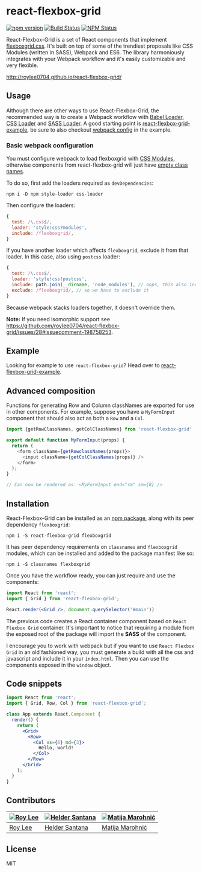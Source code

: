 # react-flexbox-grid
[![npm version](https://badge.fury.io/js/react-flexbox-grid.svg)](https://badge.fury.io/js/react-flexbox-grid)
[![Build Status](https://travis-ci.org/roylee0704/react-flexbox-grid.svg)](https://travis-ci.org/roylee0704/react-flexbox-grid)
[![NPM Status](http://img.shields.io/npm/dm/react-flexbox-grid.svg?style=flat-square)](https://www.npmjs.org/package/react-flexbox-grid)


React-Flexbox-Grid is a set of React components that implement [flexboxgrid.css](https://goo.gl/imrHBZ). It's built on top of some of the trendiest proposals like CSS Modules (written in SASS), Webpack and ES6. The library harmoniously integrates with your Webpack workflow and it's easily customizable and very flexible.


http://roylee0704.github.io/react-flexbox-grid/


Usage
-----

Although there are other ways to use React-Flexbox-Grid, the recommended way is to create a Webpack workflow with [Babel Loader](https://github.com/babel/babel-loader), [CSS Loader](https://github.com/webpack/css-loader) and [SASS Loader](https://github.com/jtangelder/sass-loader). A good starting point is [react-flexbox-grid-example](https://github.com/roylee0704/react-flexbox-grid-example), be sure to also checkout [webpack config](https://github.com/roylee0704/react-flexbox-grid-example/blob/master/webpack.config.js) in the example.



### Basic webpack configuration

You must configure webpack to load flexboxgrid with [CSS Modules](https://github.com/webpack/css-loader#css-modules), otherwise components from react-flexbox-grid will just have [empty class names](https://github.com/roylee0704/react-flexbox-grid/issues/21).

To do so, first add the loaders required as `devDependencies`:

```
npm i -D npm style-loader css-loader
```

Then configure the loaders:

```js
{
  test: /\.css$/,
  loader: 'style!css?modules',
  include: /flexboxgrid/,
}
```

If you have another loader which affects `flexboxgrid`, exclude it from that loader. In this case, also using `postcss` loader:

```js
{
  test: /\.css$/,
  loader: 'style!css!postcss',
  include: path.join(__dirname, 'node_modules'), // oops, this also includes flexboxgrid
  exclude: /flexboxgrid/, // so we have to exclude it
}
```

Because webpack stacks loaders together, it doesn't override them.

**Note:** If you need isomorphic support see https://github.com/roylee0704/react-flexbox-grid/issues/28#issuecomment-198758253.

Example
-------
Looking for example to use `react-flexbox-grid`? Head over to [react-flexbox-grid-example](https://github.com/roylee0704/react-flexbox-grid-example).


Advanced composition
-------
Functions for generating Row and Column classNames are exported for use in other components.  For example, suppose you have a `MyFormInput` component that should also act as both a `Row` and a `Col`.

```js
import {getRowClassNames, getColClassNames} from 'react-flexbox-grid'

export default function MyFormInput(props) {
  return (
    <form className={getRowclassNames(props)}>
      <input className={getColClassNames(props)} />
    </form>
  );
}

// Can now be rendered as: <MyFormInput end="sm" sm={8} />
```



Installation
------------

React-Flexbox-Grid can be installed as an [npm package](https://www.npmjs.com/package/react-flexbox-grid), along with its peer dependency `flexboxgrid`:

```
npm i -S react-flexbox-grid flexboxgrid
```

It has peer dependency requirements on `classnames` and `flexboxgrid` modules, which can be installed and added to the package manifest like so:

```
npm i -S classnames flexboxgrid
```

Once you have the workflow ready, you can just require and use the components:

```jsx
import React from 'react';
import { Grid } from 'react-flexbox-grid';

React.render(<Grid />, document.querySelector('#main'))
```

The previous code creates a React container component based on `React Flexbox Grid` container. It's important to notice that requiring a module from the exposed root of the package will import the **SASS** of the component.


I encourage you to work with webpack but if you want to use `React Flexbox Grid` in an old fashioned way, you must generate a build with all the css and javascript and include it in your `index.html`. Then you can use the components exposed in the `window` object.


Code snippets
------------
```jsx
import React from 'react';
import { Grid, Row, Col } from 'react-flexbox-grid';

class App extends React.Component {
  render() {
    return (
      <Grid>
        <Row>
          <Col xs={6} md={3}>
            Hello, world!
          </Col>
        </Row>
      </Grid>
    );
  }
}
```
Contributors
-----------
[![Roy Lee](https://avatars0.githubusercontent.com/u/3850661?v=3&s=144)](https://github.com/roylee0704/) | [![Helder Santana](https://avatars1.githubusercontent.com/u/134727?v=3&s=144)](https://github.com/heldr/) | [![Matija Marohnić](https://avatars2.githubusercontent.com/u/471278?v=3&s=144)](https://github.com/silvenon)
---|---|---
[Roy Lee](https://github.com/roylee0704) | [Helder Santana](https://github.com/heldr/) | [Matija Marohnić](https://github.com/silvenon)

License
-------
MIT
